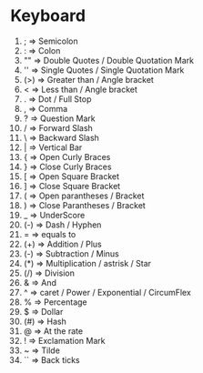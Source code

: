 # Keyboard
1. ; => Semicolon
2. : => Colon
3. "" => Double Quotes / Double Quotation Mark
4. '' => Single Quotes / Single Quotation Mark
5. (>) => Greater than  / Angle bracket
6. < => Less than / Angle bracket
7. . => Dot / Full Stop
8. , => Comma
9. ? => Question Mark
10. / => Forward Slash
11. \ => Backward Slash
12. | => Vertical Bar
13. { => Open Curly Braces
14. } => Close Curly Braces
15. [ => Open Square Bracket
16. ] => Close Square Bracket
17. ( => Open parantheses / Bracket
18. ) => Close Parantheses / Bracket
19. _ => UnderScore
20. (-) => Dash / Hyphen
21. = => equals to
22. (+) => Addition / Plus
23. (-) => Subtraction / Minus
24. (*) => Multiplication / astrisk / Star
25. (/) => Division
26. & => And
27. ^ => caret / Power / Exponential / CircumFlex
28. % => Percentage
29. $ => Dollar
30. (#) => Hash
31. @ => At the rate
32. ! => Exclamation Mark
33. ~ => Tilde
34. `` => Back ticks
